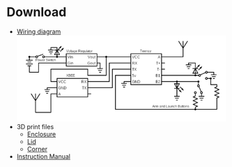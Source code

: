 Download
==========
<!-- Instructions for downloading project deliverables on: Windows, Mac, Linux -->
- [Wiring diagram][wiring-diagram]
    [![Wiring diagram][wiring-diagram]][wiring-diagram]
- 3D print files
  - [Enclosure][enclosure-print-file]
  - [Lid][lid-print-file]
  - [Corner][corner-print-file]
- [Instruction Manual][manual]

<!-- TODO: Add artifacts to releases -->
<!--
Alternate versions of the project artifacts are available at https://github.com/HART-Avionics/OSU-HART-Flight-Controller/releases.
-->

<!-- Links -->
[wiring-diagram]: ./images/wiring_diagram.png "Wiring diagram"
[enclosure-print-file]: ../3d_printed_enclosure/enclosure.stl
[lid-print-file]: ../3d_printed_enclosure/lid.stl
[corner-print-file]: ../3d_printed_enclosure/corner.stl
[manual]: ../manual.pdf
